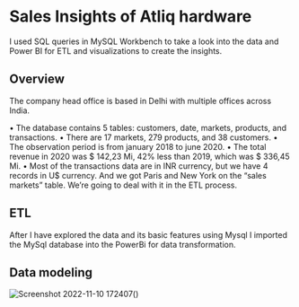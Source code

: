 # Sales Insights of Atliq hardware 

I used SQL queries in MySQL Workbench to take a look into the data and Power BI for ETL and visualizations to create the insights.

## Overview
The company head office is based in Delhi  with multiple offices across India.

•	The database contains 5 tables: customers, date, markets, products, and transactions.
•	There are 17 markets, 279 products, and 38 customers.
•	The observation period is from january 2018 to june 2020.
•	The total revenue in 2020 was $ 142,23 Mi, 42% less than 2019, which was $ 336,45 Mi.
•	Most of the transactions data are in INR currency, but we have 4 records in U$ currency.
  And we got Paris and New York on the “sales markets” table. We’re going to deal with it in the ETL process.
  
## ETL
After I have explored the data and its basic features using Mysql I imported the MySql database into the PowerBi for data transformation.

## Data modeling

![Screenshot 2022-11-10 172407](https://user-images.githubusercontent.com/90148389/201164733-a6b7375a-76b6-444b-ba07-faa9725b4157.jpg)()

